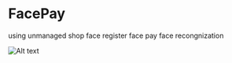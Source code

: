 # FacePay
using unmanaged shop
face register
face pay
face recongnization

![Alt text](https://github.com/SparkSqlMVP/FacePay/raw/master/Screenshots/2.png)
